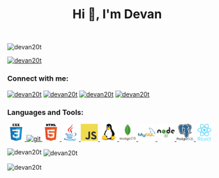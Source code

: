 <h1 align="center">Hi 👋, I'm Devan</h1>
<img alt="" class="hCL kVc L4E MIw" fetchpriority="auto" loading="auto" src="https://i.pinimg.com/originals/32/6c/4c/326c4c34c0ad6a5e33231f047d6a53b3.gif">
<p align="left"> <img src="https://komarev.com/ghpvc/?username=devan20t&label=Profile%20views&color=0e75b6&style=flat" alt="devan20t" /> </p>

<p align="left"> <a href="https://twitter.com/devan20t" target="blank"><img src="https://img.shields.io/twitter/follow/devan20t?logo=twitter&style=for-the-badge" alt="devan20t" /></a> </p>

<h3 align="left">Connect with me:</h3>
<p align="left">
<a href="https://twitter.com/devan20t" target="blank"><img align="center" src="https://raw.githubusercontent.com/rahuldkjain/github-profile-readme-generator/master/src/images/icons/Social/twitter.svg" alt="devan20t" height="30" width="40" /></a>
<a href="https://linkedin.com/in/devan20t" target="blank"><img align="center" src="https://raw.githubusercontent.com/rahuldkjain/github-profile-readme-generator/master/src/images/icons/Social/linked-in-alt.svg" alt="devan20t" height="30" width="40" /></a>
<a href="https://fb.com/devan20t" target="blank"><img align="center" src="https://raw.githubusercontent.com/rahuldkjain/github-profile-readme-generator/master/src/images/icons/Social/facebook.svg" alt="devan20t" height="30" width="40" /></a>
<a href="https://instagram.com/devan20t" target="blank"><img align="center" src="https://raw.githubusercontent.com/rahuldkjain/github-profile-readme-generator/master/src/images/icons/Social/instagram.svg" alt="devan20t" height="30" width="40" /></a>
</p>

<h3 align="left">Languages and Tools:</h3>
<p align="left"> <a href="https://www.w3schools.com/css/" target="_blank" rel="noreferrer"> <img src="https://raw.githubusercontent.com/devicons/devicon/master/icons/css3/css3-original-wordmark.svg" alt="css3" width="40" height="40"/> </a> <a href="https://git-scm.com/" target="_blank" rel="noreferrer"> <img src="https://www.vectorlogo.zone/logos/git-scm/git-scm-icon.svg" alt="git" width="40" height="40"/> </a> <a href="https://www.w3.org/html/" target="_blank" rel="noreferrer"> <img src="https://raw.githubusercontent.com/devicons/devicon/master/icons/html5/html5-original-wordmark.svg" alt="html5" width="40" height="40"/> </a> <a href="https://www.java.com" target="_blank" rel="noreferrer"> <img src="https://raw.githubusercontent.com/devicons/devicon/master/icons/java/java-original.svg" alt="java" width="40" height="40"/> </a> <a href="https://developer.mozilla.org/en-US/docs/Web/JavaScript" target="_blank" rel="noreferrer"> <img src="https://raw.githubusercontent.com/devicons/devicon/master/icons/javascript/javascript-original.svg" alt="javascript" width="40" height="40"/> </a> <a href="https://www.linux.org/" target="_blank" rel="noreferrer"> <img src="https://raw.githubusercontent.com/devicons/devicon/master/icons/linux/linux-original.svg" alt="linux" width="40" height="40"/> </a> <a href="https://www.mongodb.com/" target="_blank" rel="noreferrer"> <img src="https://raw.githubusercontent.com/devicons/devicon/master/icons/mongodb/mongodb-original-wordmark.svg" alt="mongodb" width="40" height="40"/> </a> <a href="https://www.mysql.com/" target="_blank" rel="noreferrer"> <img src="https://raw.githubusercontent.com/devicons/devicon/master/icons/mysql/mysql-original-wordmark.svg" alt="mysql" width="40" height="40"/> </a> <a href="https://nodejs.org" target="_blank" rel="noreferrer"> <img src="https://raw.githubusercontent.com/devicons/devicon/master/icons/nodejs/nodejs-original-wordmark.svg" alt="nodejs" width="40" height="40"/> </a> <a href="https://www.postgresql.org" target="_blank" rel="noreferrer"> <img src="https://raw.githubusercontent.com/devicons/devicon/master/icons/postgresql/postgresql-original-wordmark.svg" alt="postgresql" width="40" height="40"/> </a> <a href="https://reactjs.org/" target="_blank" rel="noreferrer"> <img src="https://raw.githubusercontent.com/devicons/devicon/master/icons/react/react-original-wordmark.svg" alt="react" width="40" height="40"/> </a> </p>

<p><img align="left" src="https://github-readme-stats.vercel.app/api/top-langs?username=devan20t&show_icons=true&locale=en&layout=compact" alt="devan20t" /></p>

<p>&nbsp;<img align="center" src="https://github-readme-stats.vercel.app/api?username=devan20t&show_icons=true&locale=en" alt="devan20t" /></p>

<p><img align="center" src="https://github-readme-streak-stats.herokuapp.com/?user=devan20t&" alt="devan20t" /></p>
